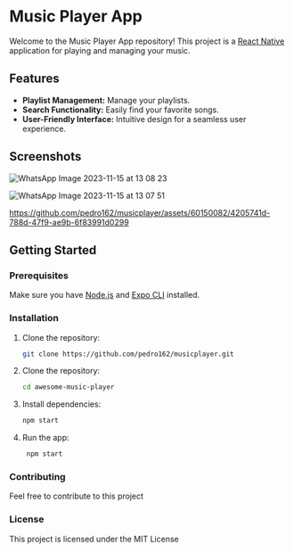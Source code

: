 # Music Player App

Welcome to the Music Player App repository! This project is a [React Native](https://reactnative.dev/) application for playing and managing your music.

## Features

- **Playlist Management:** Manage your playlists.
- **Search Functionality:** Easily find your favorite songs.
- **User-Friendly Interface:** Intuitive design for a seamless user experience.

## Screenshots

![WhatsApp Image 2023-11-15 at 13 08 23](https://github.com/pedro162/musicplayer/assets/60150082/2b2d9252-28cb-4b7d-9fba-ab97deb101ae)

![WhatsApp Image 2023-11-15 at 13 07 51](https://github.com/pedro162/musicplayer/assets/60150082/ce38852e-bce8-4b44-964b-d2d5ccd2f32e)

https://github.com/pedro162/musicplayer/assets/60150082/4205741d-788d-47f9-ae9b-6f83991d0299

## Getting Started

### Prerequisites

Make sure you have [Node.js](https://nodejs.org/) and [Expo CLI](https://docs.expo.dev/get-started/installation/) installed.

### Installation

1. Clone the repository:

   ```bash
   git clone https://github.com/pedro162/musicplayer.git
1. Clone the repository:

   ```bash
   cd awesome-music-player
2. Install dependencies:

    ```bash
    npm start
4. Run the app:

    ```bash
     npm start

### Contributing

Feel free to contribute to this project

### License

This project is licensed under the MIT License
